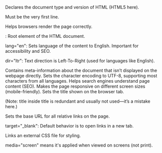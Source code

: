 <!DOCTYPE html>
Declares the document type and version of HTML (HTML5 here).

Must be the very first line.

Helps browsers render the page correctly.

<html lang="en" dir="ltr">
<html>: Root element of the HTML document.

lang="en": Sets language of the content to English. Important for accessibility and SEO.

dir="ltr": Text direction is Left-To-Right (used for languages like English).

<head>
Contains meta-information about the document that isn’t displayed on the webpage directly.

<meta charset="UTF-8">
Sets the character encoding to UTF-8, supporting most characters from all languages.

<meta name="description" content="HTML Attributes Example">
Helps search engines understand page content (SEO).

<meta name="viewport" content="width=device-width, initial-scale=1.0">
Makes the page responsive on different screen sizes (mobile-friendly).

<title title="HTML Attributes Demo">All HTML Attributes Demo</title>
Sets the title shown on the browser tab.

(Note: title inside title is redundant and usually not used—it’s a mistake here.)

<base href="https://example.com/" target="_blank">
Sets the base URL for all relative links on the page.

target="_blank": Default behavior is to open links in a new tab.

<link rel="stylesheet" href="styles.css" type="text/css" media="screen">
Links an external CSS file for styling.

media="screen" means it's applied when viewed on screens (not print).

<style type="text/css" media="screen">
Adds inline CSS styles.

css
Copy
Edit
.highlight { color: red; }
Targets elements with class .highlight and makes text red.

<script src="script.js" type="text/javascript" defer async></script>
Links an external JS file.

defer: Loads script after HTML parsing.

async: Loads script asynchronously (often used with external APIs).

Only one (defer or async) is commonly used—not both.

<body class="main-body" id="body1" ...>
class="main-body": Used by CSS/JS to select this body.

id="body1": Unique identifier.

style="...": Inline CSS styling.

data-theme="light": Custom attribute often used by JS.

contenteditable="false": Prevents user editing.

tabindex="1": Allows keyboard navigation.

accesskey="h": Shortcut key for accessibility.

draggable="true": Allows dragging the element.

hidden: Hides the element from rendering.

<a href="..." target="_blank" rel="..." download title="...">
Anchor tag (link).

href: Link destination.

target="_blank": Opens in a new tab.

rel="noopener noreferrer": Security improvement when using _blank.

download: Suggests file download instead of navigation.

title: Tooltip shown on hover.

<img src="..." alt="..." width="..." height="..." loading="lazy" title="..."/>
Displays an image.

src: Image path.

alt: Text shown if image fails (important for accessibility).

width/height: Sets dimensions.

loading="lazy": Delays loading until needed.

title: Tooltip on hover.

<form ...>
action: Where form data is sent.

method: POST sends data securely.

enctype="multipart/form-data": Required for file uploads.

target="_self": Opens result in the same tab.

autocomplete="on": Enables browser autofill.

novalidate: Skips HTML5 validation.

<input ...>
type="text": Text field.

name: Field name (sent to server).

placeholder: Hint text.

value: Pre-filled content.

required: Cannot submit without filling.

readonly: Uneditable.

disabled: Unusable by user.

maxlength/minlength: Limits length.

autofocus: Cursor focuses here on load.

Other input types:
type="number": Accepts numeric input.

min, max, step: Limit values.

type="checkbox": Toggle option.

checked: Default is checked.

type="radio": Select one option in a group.

type="file": File uploader.

multiple: Allows multiple file selection.

<textarea ...>
Multiline input.

rows/cols: Size of box.

placeholder, required: Same as above.

<select name="country" multiple>
Dropdown selection.

multiple: Can select multiple options.

<option value="in" selected>: Pre-selected option.

<button ...>
type="submit": Triggers form submit.

name, value: Sent to server.

disabled: Button is unclickable.

<iframe src="..." width="..." height="..." ...></iframe>
Embeds another page inside the current one.

title: Required for accessibility.

loading="lazy": Performance optimization.

allow="fullscreen": Allows full-screen display.

sandbox: Restricts embedded content for security.

<audio ...></audio>
Embeds audio file with player controls.

controls: Show play/pause.

autoplay: Starts automatically.

loop: Repeats.

muted: Starts muted.

preload: Loads file early (auto/metadata/none).

<video ...></video>
Similar to audio, but for video files.

<table border="1">
Creates a table.

border="1": Adds border around cells.

<caption>Sample Table</caption>
Table title shown above it.

<colgroup span="2" style="background-color: #ccc;"></colgroup>
Styles specific columns.

<thead>, <tbody>, <tr>, <td>, <th>
Structure the rows and cells.

scope="col": Improves accessibility.

align, valign, rowspan: Control layout.

<script>console.log(...)</script>
Inline JavaScript.

Runs when encountered or after DOM is ready.

✅ Summary
You’ve now seen how every HTML attribute works inside real tags with practical examples:

Layout: id, class, style

Forms: required, readonly, disabled, autofocus, placeholder

Media: src, autoplay, muted, preload, controls

Accessibility: title, aria-, tabindex, accesskey, lang

Optimization: lazy, async, defer, loading

